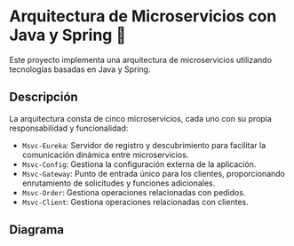 # Arquitectura de Microservicios con Java y Spring 🚀

Este proyecto implementa una arquitectura de microservicios utilizando tecnologías basadas en Java y Spring.

## Descripción

La arquitectura consta de cinco microservicios, cada uno con su propia responsabilidad y funcionalidad:

- `Msvc-Eureka`: Servidor de registro y descubrimiento para facilitar la comunicación dinámica entre microservicios.
- `Msvc-Config`: Gestiona la configuración externa de la aplicación.
- `Msvc-Gateway`: Punto de entrada único para los clientes, proporcionando enrutamiento de solicitudes y funciones adicionales.
- `Msvc-Order`: Gestiona operaciones relacionadas con pedidos.
- `Msvc-Client`: Gestiona operaciones relacionadas con clientes.

## Diagrama

 

